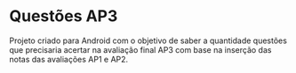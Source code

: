 # Questões AP3
Projeto criado para Android com o objetivo de saber a quantidade questões que precisaria acertar na avaliação 
final AP3 com base na inserção das notas das 
avaliações AP1 e AP2.
